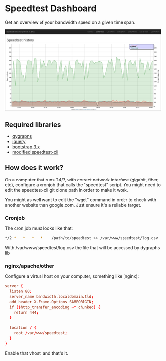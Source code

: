 # Speedtest Dashboard

Get an overview of your bandwidth speed on a given time span.

![Alt text](/dashboard-example.jpg?raw=true "Screenshot")

## Required libraries
  * [dygraphs](http://dygraphs.com/)
  * [jquery](http://jquery.com/)
  * [bootstrap 3.x](http://getbootstrap.com/)
  * [modified speedtest-cli](https://github.com/cjeanneret/speedtest-cli)

## How does it work?
On a computer that runs 24/7, with correct network interface (gigabit, fiber, etc),
configure a cronjob that calls the "speedtest" script.
You might need to edit the speedtest-cli git clone path in order to make it work.

You might as well want to edit the "wget" command in order to check with another website
than google.com. Just ensure it's a reliable target.

### Cronjob

The cron job must looks like that:
```Bash
*/2 *   *   *   *    /path/to/speedtest >> /var/www/speedtest/log.csv
```

With /var/www/speedtest/log.csv the file that will be accessed by dygraphs lib

### nginx/apache/other
Configure a virtual host on your computer, something like (nginx):
```conf
server {
  listen 80;
  server_name bandwidth.localdomain.tld;
  add_header X-Frame-Options SAMEORIGIN;
  if ($http_transfer_encoding ~* chunked) {
    return 444;
  }

  location / {
    root /var/www/speedtest;
  }
}
```
Enable that vhost, and that's it.
